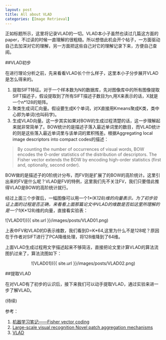 ```yaml
---
layout: post
title: All about VLAD
categories: [Image Retrieval]
---
```


正如标题所示，这里将记录VLAD的一切。VLAD本小子虽然也读过几篇这方面的paper，不过读的时候一直理解的很粗糙。所以想借此机会开个帖子，一方面驱动自己去加深对它的理解，另一方面把这些自己对它的理解记录下来，方便自己查阅。

##VLAD初步

在进行理论分析之前，先来看看VLAD长个什么样子，这里本小子分步展开VLAD是怎么得来的。

1. 提取SIFT特征。对于一个样本数为N的数据库，先对图像库中的所有图像提取SIFT描述子，假设提取到了所有SIFT描述子数目为n,用X来表示的话，X就是一个n*128的矩阵。
2. 聚类生成词汇向量。假设要生成K个单词，对X直接用Kmeans聚成K类，类中心即为单词(也叫码字)。
3. 生成VLAD向量。这一步其实如果对BOW的生成过程清楚的话，这一步理解起来就非常简单了。BOW统计的是描述子落入最近单词里的数目，而VLAD统计的则是这些落入最近单词里与该单词的累积残差。根据Aggregating local image descriptors into compact
codes的描述：

>By counting the number of occurrences of visual words,
BOW encodes the 0-order statistics of the distribution of descriptors. The Fisher vector extends the BOW by encoding high-order statistics (first and, optionally, second order).

BOW做的是描述子的0阶统计分布，而FV则是扩展了的BOW的高阶统计。这里引出来的FV是什么呢？VLAD是FV的特例，这里我们先不关注FV，我们只要借此推得VLAD是BOW的高阶统计就行。

经过上面三个步骤后，一幅图像可以用一个1*(K*128)维的向量表示。为了初步验证上面的过程是否正确，来看看上面那篇论文中VLAD的维数是否如这里所理解的是一个1*(K*128)维的向量，直接看实验表：

![VLAD01]({{ site.url }}/images/posts/VLAD01.png)

上表中FV和VLAD的D表示维数，我们看到D=K*64,这里为什么不是128呢？原因在于作者对SIFT进行了PCA降维处理，将128维降到了64维。

上面VLAD生成过程用文字描述起来不够简洁，直接把论文里计算VLAD的算法流图扒过来了，算法流图如下：

<center>

![VLAD01]({{ site.url }}/images/posts/VLAD02.png)

</center>

##提取VLAD

在对VLAD有了初步的认识后，接下来我们可以动手提取VLAD，通过实验来进一步了解VLAD。

(待续)


参考：

1. [机器学习笔记——Fisher vector coding](http://blog.csdn.net/breeze5428/article/details/32706507)
2. [Large-scale visual recognition Novel patch aggregation mechanisms](http://people.rennes.inria.fr/Herve.Jegou/courses/2012_cpvr_tutorial/4-new-patch-agggregation.pptx.pdf)
3. [VLAD](http://blog.csdn.net/breeze5428/article/details/36441179)
